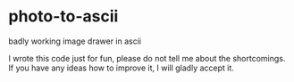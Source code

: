 # photo-to-ascii
badly working image drawer in ascii


I wrote this code just for fun, please do not tell me about the shortcomings.
If you have any ideas how to improve it, I will gladly accept it.
